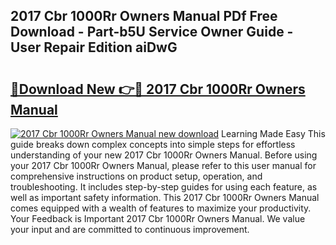 ## 2017 Cbr 1000Rr Owners Manual PDf Free Download - Part-b5U Service Owner Guide - User Repair Edition aiDwG

# <h2><a href="http://bc82960.oget.top/?id=2017+Cbr+1000Rr+Owners+Manual">🔗Download New 👉🔴 2017 Cbr 1000Rr Owners Manual</a></h2>

[![2017 Cbr 1000Rr Owners Manual new download](https://i.imgur.com/5g1atiW.png)](http://bc82960.oget.top/?id=2017+Cbr+1000Rr+Owners+Manual)
Learning Made Easy This guide breaks down complex concepts into simple steps for effortless understanding of your new 2017 Cbr 1000Rr Owners Manual. Before using your 2017 Cbr 1000Rr Owners Manual, please refer to this user manual for comprehensive instructions on product setup, operation, and troubleshooting. It includes step-by-step guides for using each feature, as well as important safety information. This 2017 Cbr 1000Rr Owners Manual comes equipped with a wealth of features to maximize your productivity. Your Feedback is Important 2017 Cbr 1000Rr Owners Manual. We value your input and are committed to continuous improvement.
